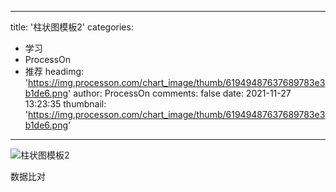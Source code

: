 
---
title: '柱状图模板2'
categories: 
 - 学习
 - ProcessOn
 - 推荐
headimg: 'https://img.processon.com/chart_image/thumb/61949487637689783e3b1de6.png'
author: ProcessOn
comments: false
date: 2021-11-27 13:23:35
thumbnail: 'https://img.processon.com/chart_image/thumb/61949487637689783e3b1de6.png'
---

<div>   
<img class="thumb" alt="柱状图模板2" src="https://img.processon.com/chart_image/thumb/61949487637689783e3b1de6.png" referrerpolicy="no-referrer">
<p>数据比对</p>  
</div>
            